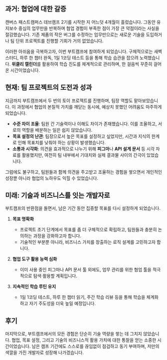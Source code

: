 ## 과거: 협업에 대한 갈증

캔버스 패스트캠퍼스 데브캠프 2기를 시작한 지 어느덧 4개월이 흘렀습니다. 그동안 유지보수 중심의 업무만을 반복하며 협업 경험이 부족한 점이 가장 큰 약점이라는 사실을 절감했습니다. 기존 제품의 작은 버그를 수정하는 업무만으로는 새로운 기술을 도입하거나 팀 단위 프로젝트를 진행할 기회가 거의 없었습니다. 

이러한 아쉬움을 극복하고자, 이번 부트캠프에 참여하게 되었습니다. 구체적으로는 새벽 스터디, 하루 한 챕터 완독, 1일 1코딩 테스트 등을 통해 학습 습관을 잡으려 노력했습니다. **위클리 캘린더**를 활용하여 학습 진도를 체계적으로 관리하며, 한 걸음씩 꾸준히 걸어온 시간이었습니다.
## 현재: 팀 프로젝트의 도전과 성과

지금까지 부트캠프에서 두 번의 토이 프로젝트를 진행하며, 팀장 역할도 맡아보았습니다. 이 과정에서 협업의 본질적 가치를 깨닫는 동시에, 예상치 못했던 어려움도 마주하게 되었습니다.  
- **수준 차이 조율**: 팀원 간 기술력이나 이해도 차이가 존재했습니다. 이를 조율하고, 서로의 역할을 배분하는 일은 쉽지 않았습니다.  
- **목표 설정의 난관**: 팀장으로서 높은 목표를 설정하고 싶었지만, 시간과 지식의 한계로 인해 목표치를 낮춰야 하는 상황이 발생했습니다.  
- **소통과 시각화**: 의견을 효과적으로 나누기 위해 **피그마**나 **API 설계 문서** 등 시각 자료를 활용했지만, 여전히 팀 내부에서 기대치와 실제 결과물 사이의 간극이 있었습니다.

그럼에도 불구하고, 팀원들과 함께 의견을 주고받고 조율하는 경험을 쌓으면서 개인적인 성장뿐 아니라 협업의 노하우도 익힐 수 있었습니다.
## 미래: 기술과 비즈니스를 잇는 개발자로

부트캠프의 반환점을 돌면서, 남은 기간 동안 집중할 목표를 다시 설정하게 되었습니다.

1. **목표 명확화**  
   - 프로젝트 초기 단계에서 목표를 좀 더 구체적으로 확립하고, 팀원들과 충분히 논의하는 과정을 강화하고자 합니다.  
   - 기술적인 부분뿐 아니라, 비즈니스 가치를 창출하는 로직 설계를 고민하고자 합니다.

2. **협업 도구 활용 능력 심화**  
   - 이미 사용 중인 피그마나 API 문서 툴 외에도, 업무 관리를 위한 협업 툴을 적극적으로 탐색·활용할 계획입니다.

3. **지속적인 학습 루틴 유지**  
   - 1일 1코딩 테스트, 하루 한 챕터 읽기, 주간 학습 리뷰 등을 통해 학습을 체계화하고 자기 주도성을 더욱 높일 예정입니다.

## 후기

마지막으로, 부트캠프에서의 모든 경험은 단순히 기술 역량을 쌓는 데 그치지 않았습니다. 협업, 목표 설정, 그리고 기술의 비즈니스적 활용 가치에 대한 통찰을 얻는 소중한 시간이었습니다. 남은 캠프 기간에도 스스로를 끊임없이 점검하고 동기 부여하며, 저만의 색깔을 가진 개발자로 성장해 나가겠습니다.